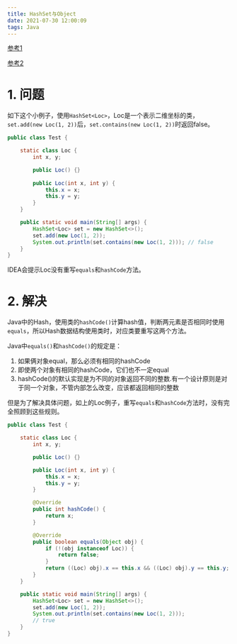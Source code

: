 ```yaml
---
title: HashSet与Object
date: 2021-07-30 12:00:09
tags: Java
---
```




<!-- t o c -->

<!-- more -->



[参考1](https://blog.csdn.net/violet_echo_0908/article/details/50167939)

[参考2](https://blog.csdn.net/violet_echo_0908/article/details/50152915)



# 1. 问题

如下这个小例子，使用`HashSet<Loc>`，Loc是一个表示二维坐标的类，`set.add(new Loc(1, 2))`后，`set.contains(new Loc(1, 2))`时返回false。

```java
public class Test {

    static class Loc {
        int x, y;

        public Loc() {}
        
        public Loc(int x, int y) {
            this.x = x;
            this.y = y;
        }
    }

    public static void main(String[] args) {
        HashSet<Loc> set = new HashSet<>();
        set.add(new Loc(1, 2));
        System.out.println(set.contains(new Loc(1, 2))); // false
    }
}
```

IDEA会提示Loc没有重写`equals`和`hashCode`方法。



# 2. 解决

Java中的Hash，使用类的`hashCode()`计算hash值，判断两元素是否相同时使用`equals`，所以Hash数据结构使用类时，对应类要重写这两个方法。

Java中`equals()`和`hashCode()`的规定是：

1. 如果俩对象equal，那么必须有相同的hashCode
2. 即使两个对象有相同的hashCode，它们也不一定equal
3. hashCode()的默认实现是为不同的对象返回不同的整数.有一个设计原则是对于同一个对象，不管内部怎么改变，应该都返回相同的整数

但是为了解决具体问题，如上的Loc例子，重写`equals`和`hashCode`方法时，没有完全照顾到这些规则。

```java
public class Test {

    static class Loc {
        int x, y;

        public Loc() {}

        public Loc(int x, int y) {
            this.x = x;
            this.y = y;
        }

        @Override
        public int hashCode() {
            return x;
        }

        @Override
        public boolean equals(Object obj) {
            if (!(obj instanceof Loc)) {
                return false;
            }
            return ((Loc) obj).x == this.x && ((Loc) obj).y == this.y;
        }
    }

    public static void main(String[] args) {
        HashSet<Loc> set = new HashSet<>();
        set.add(new Loc(1, 2));
        System.out.println(set.contains(new Loc(1, 2)));
		// true
    }
}

```

